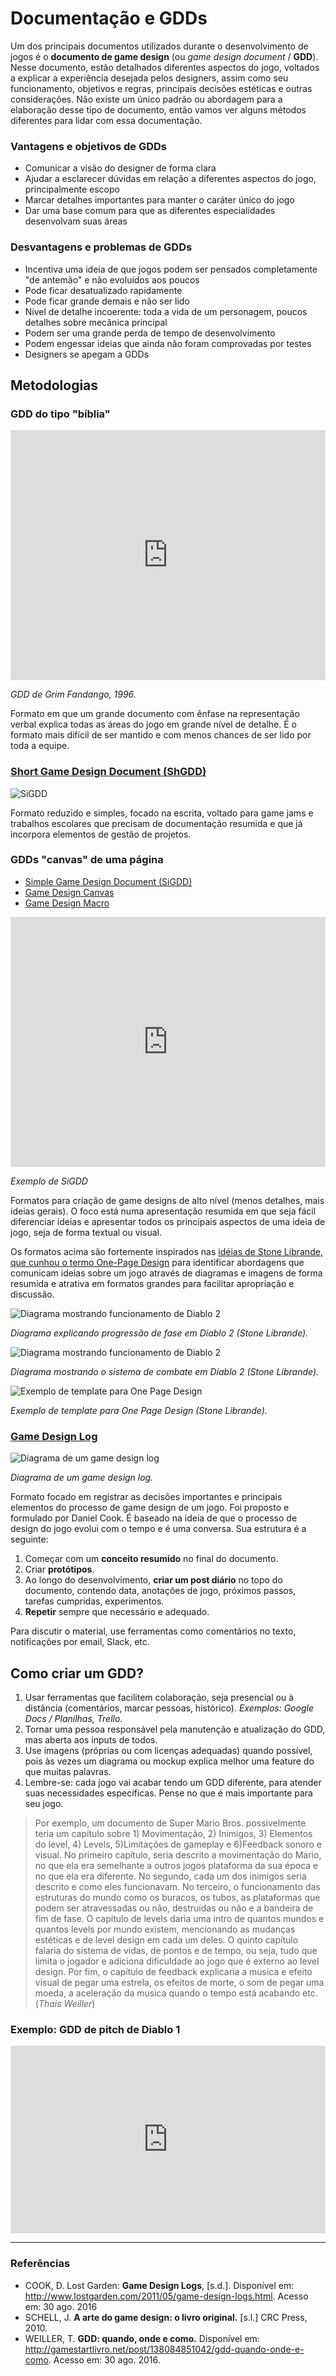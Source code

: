 # Documentação e GDDs

Um dos principais documentos utilizados durante o desenvolvimento de jogos é o **documento de game design** (ou *game design document* / **GDD**). Nesse documento, estão detalhados diferentes aspectos do jogo, voltados a explicar a experiência desejada pelos designers, assim como seu funcionamento, objetivos e regras, principais decisões estéticas e outras considerações. Não existe um único padrão ou abordagem para a elaboração desse tipo de documento, então vamos ver alguns métodos diferentes para lidar com essa documentação.

### Vantagens e objetivos de GDDs

- Comunicar a visão do designer de forma clara
- Ajudar a esclarecer dúvidas em relação a diferentes aspectos do jogo, principalmente escopo
- Marcar detalhes importantes para manter o caráter único do jogo
- Dar uma base comum para que as diferentes especialidades desenvolvam suas áreas

### Desvantagens e problemas de GDDs

- Incentiva uma ideia de que jogos podem ser pensados completamente "de antemão" e não evoluídos aos poucos
- Pode ficar desatualizado rapidamente  
- Pode ficar grande demais e não ser lido
- Nível de detalhe incoerente: toda a vida de um personagem, poucos detalhes sobre mecânica principal
- Podem ser uma grande perda de tempo de desenvolvimento
- Podem engessar ideias que ainda não foram comprovadas por testes
- Designers se apegam a GDDs

## Metodologias

### GDD do tipo "bíblia"

<iframe src="http://docs.google.com/viewer?url=http://puccjogos.github.io/proj1-2016-2s/materiais/GrimPuzzleDoc_small.pdf&amp;embedded=true" class="pdf" frameborder="0" style="height:400px;width:100%px;border:0" width="100%" height="400"></iframe>

*GDD de Grim Fandango, 1996.*

Formato em que um grande documento com ênfase na representação verbal explica todas as áreas do jogo em grande nível de detalhe. É o formato mais difícil de ser mantido e com menos chances de ser lido por toda a equipe.

### [Short Game Design Document (ShGDD)](http://www.sbgames.org/sbgames2013/proceedings/artedesign/15-dt-paper_SGDD.pdf)

![SiGDD](../imgs/sgdd.PNG)

Formato reduzido e simples, focado na escrita, voltado para game jams e trabalhos escolares que precisam de documentação resumida e que já incorpora elementos de gestão de projetos.

### GDDs "canvas" de uma página

 - [Simple Game Design Document (SiGDD)](http://pixelatto.com/upload/GameDesignDraft.pdf)
 - [Game Design Canvas](http://www.buddroyce.com/wp-content/uploads/2013/03/GameDesignCanvas_ShareMe_Fillable.pdf)
 - [Game Design Macro](../materiais/game-design-macro.pdf)

<iframe src="http://docs.google.com/viewer?url=http%3A%2F%2Fpixelatto.com%2Fupload%2FGameDesignDraftExample.pdf&amp;embedded=true" class="pdf" frameborder="0" style="height:400px;width:100%px;border:0" width="100%" height="400"></iframe>

*Exemplo de SiGDD*

Formatos para criação de game designs de alto nível (menos detalhes, mais ideias gerais). O foco está numa apresentação resumida em que seja fácil diferenciar ideias e apresentar todos os principais aspectos de uma ideia de jogo, seja de forma textual ou visual.

Os formatos acima são fortemente inspirados nas [idéias de Stone Librande, que cunhou o termo One-Page Design](http://stonetronix.com/gdc-2010/OnePageDesigns.ppt) para identificar abordagens que comunicam ideias sobre um jogo através de diagramas e imagens de forma resumida e atrativa em formatos grandes para facilitar apropriação e discussão.

![Diagrama mostrando funcionamento de Diablo 2](../imgs/diablo2_gdd.jpg)

*Diagrama explicando progressão de fase em Diablo 2 (Stone Librande).*

![Diagrama mostrando funcionamento de Diablo 2](../imgs/diablo2_combate.jpg)

*Diagrama mostrando o sistema de combate em Diablo 2 (Stone Librande).*

![Exemplo de template para One Page Design](../imgs/one-page-exemplo.jpg)

*Exemplo de template para One Page Design (Stone Librande).*

### [Game Design Log](http://www.lostgarden.com/2011/05/game-design-logs.html)

![Diagrama de um game design log](../imgs/game-design-log.png)

*Diagrama de um game design log.*

Formato focado em registrar as decisões importantes e principais elementos do processo de game design de um jogo. Foi proposto e formulado por Daniel Cook. É baseado na ideia de que o processo de design do jogo evolui com o tempo e é uma conversa. Sua estrutura é a seguinte:

1. Começar com um **conceito resumido** no final do documento.
2. Criar **protótipos**.
3. Ao longo do desenvolvimento, **criar um post diário** no topo do documento, contendo data, anotações de jogo, próximos passos, tarefas cumpridas, experimentos.
4. **Repetir** sempre que necessário e adequado.

Para discutir o material, use ferramentas como comentários no texto, notificações por email, Slack, etc.

## Como criar um GDD?

1. Usar ferramentas que facilitem colaboração, seja presencial ou à distância (comentários, marcar pessoas, histórico). *Exemplos: Google Docs / Planilhas, Trello*.
2. Tornar uma pessoa responsável pela manutenção e atualização do GDD, mas aberta aos inputs de todos.
3. Use imagens (próprias ou com licenças adequadas) quando possível, pois às vezes um diagrama ou mockup explica melhor uma feature do que muitas palavras.
4. Lembre-se: cada jogo vai acabar tendo um GDD diferente, para atender suas necessidades específicas. Pense no que é mais importante para seu jogo.

> Por exemplo, um documento de Super Mario Bros. possivelmente teria um capítulo sobre 1) Movimentação, 2) Inimigos, 3) Elementos do level, 4) Levels, 5)Limitações de gameplay e 6)Feedback sonoro e visual. No primeiro capítulo, seria descrito a movimentação do Mario, no que ela era semelhante a outros jogos plataforma da sua época e no que ela era diferente. No segundo, cada um dos inimigos seria descrito e como eles funcionavam. No terceiro, o funcionamento das estruturas do mundo como os buracos, os tubos, as plataformas que podem ser atravessadas ou não, destruídas ou não e a bandeira de fim de fase. O capítulo de levels daria uma intro de quantos mundos e quantos levels por mundo existem, mencionando as mudanças estéticas e de level design em cada um deles. O quinto capítulo falaria do sistema de vidas, de pontos e de tempo, ou seja, tudo que limita o jogador e adiciona dificuldade ao jogo que é externo ao level design. Por fim, o capítulo de feedback explicaria a musica e efeito visual de pegar uma estrela, os efeitos de morte, o som de pegar uma moeda, a aceleração da musica quando o tempo está acabando etc. (*Thais Weiller*)

### Exemplo: GDD de pitch de Diablo 1

<iframe src="http://docs.google.com/gview?url=http://www.graybeardgames.com/download/diablo_pitch.pdf&embedded=true" style="width:100%;height:300px;" frameborder="0"></iframe>

---
### Referências

- COOK, D. Lost Garden: **Game Design Logs**, [s.d.]. Disponível em: <http://www.lostgarden.com/2011/05/game-design-logs.html>. Acesso em: 30 ago. 2016
- SCHELL, J. **A arte do game design: o livro original.** [s.l.] CRC Press, 2010. 
- WEILLER, T. **GDD: quando, onde e como.** Disponível em: <http://gamestartlivro.net/post/138084851042/gdd-quando-onde-e-como>. Acesso em: 30 ago. 2016. 

